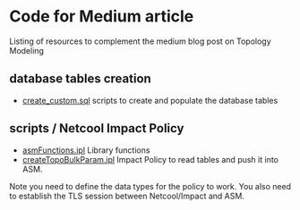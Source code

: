 # Code for Medium article 
Listing of resources to complement the medium blog post on Topology Modeling


## database tables creation
- [create_custom.sql](./create_custom.sql) scripts to create and populate the database tables

## scripts / Netcool Impact Policy
- [asmFunctions.ipl](./asmFunctions.ipl) Library functions
- [createTopoBulkParam.ipl](./createTopoBulkParam.ipl) Impact Policy to read tables and push it into ASM.

Note you need to define the data types for the policy to work.
You also need to establish the TLS session between Netcool/Impact and ASM.


